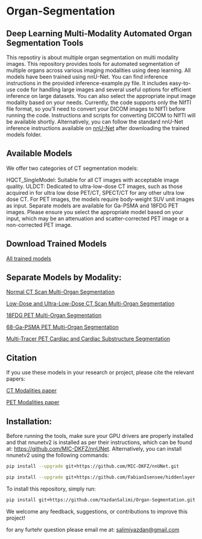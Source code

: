 # Organ-Segmentation
## Deep Learning Multi-Modality Automated Organ Segmentation Tools
This repsotiry is about multiple organ segmentation on multi modality images. 
This repository provides tools for automated segmentation of multiple organs across various imaging modalities using deep learning. All models have been trained using nnU-Net. You can find inference instructions in the provided inference-example.py file. It includes easy-to-use code for handling large images and several useful options for efficient inference on large datasets. You can also select the appropriate input image modality based on your needs. 
Currently, the code supports only the NIfTI file format, so you’ll need to convert your DICOM images to NIfTI before running the code. Instructions and scripts for converting DICOM to NIfTI will be available shortly. Alternatively, you can follow the standard nnU-Net inference instructions available on [nnU-Net](https://github.com/MIC-DKFZ/nnUNet) after downloading the trained models folder.
## Available Models

We offer two categories of CT segmentation models:

HQCT_SingleModel: Suitable for all CT images with acceptable image quality.
ULDCT: Dedicated to ultra-low-dose CT images, such as those acquired in for ultra low dose PET/CT, SPECT/CT for any other ultra low dose CT.
For PET images, the models require body-weight SUV unit images as input. Separate models are available for Ga-PSMA and 18FDG PET images. Please ensure you select the appropriate model based on your input, which may be an attenuation and scatter-corrected PET image or a non-corrected PET image.


## Download Trained Models


[All trained models](https://drive.google.com/drive/folders/1R6_EELnOeTb27YfueGm-X-bR-glgqOAF?usp=drive_link)

## Separate Models by Modality:


[Normal CT Scan Multi-Organ Segmentation](https://drive.google.com/drive/folders/1ltmjbqfoCBzPCIeh6FgxGlpcAFYHn6eA?usp=drive_link)

[Low-Dose and Ultra-Low-Dose CT Scan Multi-Organ Segmentation](https://drive.google.com/drive/folders/1Iux0_V4T9xMoeq5kLz9PuuBJxd4gJO51?usp=drive_link)

[18FDG PET Multi-Organ Segmentation](https://drive.google.com/drive/folders/1UDmEn4ypkXhB9B38QrREcRn8Kmr_n9t2?usp=drive_link)

[68-Ga-PSMA PET Multi-Organ Segmentation](https://drive.google.com/drive/folders/1bFhIrHMcLpobTvqHj1thQ6JN_ARTfSIi?usp=drive_link)

[Multi-Tracer PET Cardiac and Cardiac Substructure Segmentation](https://drive.google.com/drive/folders/1Y0Yh2YyjuWudaCIJwZkMvqWvVZlUew14?usp=drive_link)

## Citation
If you use these models in your research or project, please cite the relevant papers:

[CT Modalities paper](https://www.medrxiv.org/content/10.1101/2023.10.20.23297331v1)

[PET Modalities paper](https://www.medrxiv.org/content/10.1101/2024.08.27.24312482v1)

## Installation:
Before running the tools, make sure your GPU drivers are properly installed and that nnunetv2 is installed as per their instructions, which can be found at: https://github.com/MIC-DKFZ/nnUNet.
Alternatively, you can install nnunetv2 using the following commands:
```bash
pip install --upgrade git+https://github.com/MIC-DKFZ/nnUNet.git

pip install --upgrade git+https://github.com/FabianIsensee/hiddenlayer.git
```
To install this repository, simply run:
```bash
pip install git+https://github.com/YazdanSalimi/Organ-Segmentation.git
```
We welcome any feedback, suggestions, or contributions to improve this project!

for any furtehr question please email me at: [salimiyazdan@gmail.com](mailto:salimiyazdan@gmail.com)
